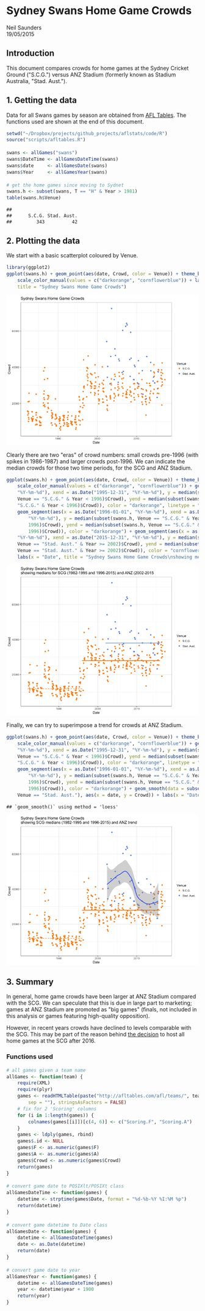 # Sydney Swans Home Game Crowds
Neil Saunders  
19/05/2015  

## Introduction
This document compares crowds for home games at the Sydney Cricket Ground ("S.C.G.") versus ANZ Stadium (formerly known as Stadium Australia, "Stad. Aust.").

## 1. Getting the data
Data for all Swans games by season are obtained from [AFL Tables](http://afltables.com/afl/teams/swans/allgames.html). The functions used are shown at the end of this document.


```r
setwd("~/Dropbox/projects/github_projects/aflstats/code/R")
source("scripts/afltables.R")

swans <- allGames("swans")
swans$DateTime <- allGamesDateTime(swans)
swans$date     <- allGamesDate(swans)
swans$Year     <- allGamesYear(swans)

# get the home games since moving to Sydnet
swans.h <- subset(swans, T == "H" & Year > 1981)
table(swans.h$Venue)
```

```
## 
##      S.C.G. Stad. Aust. 
##         343          42
```

## 2. Plotting the data
We start with a basic scatterplot coloured by Venue.


```r
library(ggplot2)
ggplot(swans.h) + geom_point(aes(date, Crowd, color = Venue)) + theme_bw() + 
    scale_color_manual(values = c("darkorange", "cornflowerblue")) + labs(x = "Date", 
    title = "Sydney Swans Home Game Crowds")
```

![](swans_home_crowd_files/figure-html/unnamed-chunk-2-1.png)<!-- -->

Clearly there are two "eras" of crowd numbers: small crowds pre-1996 (with spikes in 1986-1987) and larger crowds post-1996. We can indicate the median crowds for those two time periods, for the SCG and ANZ Stadium.


```r
ggplot(swans.h) + geom_point(aes(date, Crowd, color = Venue)) + theme_bw() + 
    scale_color_manual(values = c("darkorange", "cornflowerblue")) + geom_segment(aes(x = as.Date("1982-01-01", 
    "%Y-%m-%d"), xend = as.Date("1995-12-31", "%Y-%m-%d"), y = median(subset(swans.h, 
    Venue == "S.C.G." & Year < 1996)$Crowd), yend = median(subset(swans.h, Venue == 
    "S.C.G." & Year < 1996)$Crowd)), color = "darkorange", linetype = "dashed") + 
    geom_segment(aes(x = as.Date("1996-01-01", "%Y-%m-%d"), xend = as.Date("2015-12-31", 
        "%Y-%m-%d"), y = median(subset(swans.h, Venue == "S.C.G." & Year >= 
        1996)$Crowd), yend = median(subset(swans.h, Venue == "S.C.G." & Year >= 
        1996)$Crowd)), color = "darkorange") + geom_segment(aes(x = as.Date("2002-01-01", 
    "%Y-%m-%d"), xend = as.Date("2015-12-31", "%Y-%m-%d"), y = median(subset(swans.h, 
    Venue == "Stad. Aust." & Year >= 2002)$Crowd), yend = median(subset(swans.h, 
    Venue == "Stad. Aust." & Year >= 2002)$Crowd)), color = "cornflowerblue") + 
    labs(x = "Date", title = "Sydney Swans Home Game Crowds\nshowing medians for SCG (1982-1995 and 1996-2015) and ANZ (2002-2015")
```

![](swans_home_crowd_files/figure-html/unnamed-chunk-3-1.png)<!-- -->

Finally, we can try to superimpose a trend for crowds at ANZ Stadium.


```r
ggplot(swans.h) + geom_point(aes(date, Crowd, color = Venue)) + theme_bw() + 
    scale_color_manual(values = c("darkorange", "cornflowerblue")) + geom_segment(aes(x = as.Date("1982-01-01", 
    "%Y-%m-%d"), xend = as.Date("1995-12-31", "%Y-%m-%d"), y = median(subset(swans.h, 
    Venue == "S.C.G." & Year < 1996)$Crowd), yend = median(subset(swans.h, Venue == 
    "S.C.G." & Year < 1996)$Crowd)), color = "darkorange", linetype = "dashed") + 
    geom_segment(aes(x = as.Date("1996-01-01", "%Y-%m-%d"), xend = as.Date("2015-12-31", 
        "%Y-%m-%d"), y = median(subset(swans.h, Venue == "S.C.G." & Year >= 
        1996)$Crowd), yend = median(subset(swans.h, Venue == "S.C.G." & Year >= 
        1996)$Crowd)), color = "darkorange") + geom_smooth(data = subset(swans.h, 
    Venue == "Stad. Aust."), aes(x = date, y = Crowd)) + labs(x = "Date", title = "Sydney Swans Home Game Crowds\nshowing SCG medians (1982-1995 and 1996-2015) and ANZ trend")
```

```
## `geom_smooth()` using method = 'loess'
```

![](swans_home_crowd_files/figure-html/unnamed-chunk-4-1.png)<!-- -->

## 3. Summary
In general, home game crowds have been larger at ANZ Stadium compared with the SCG. We can speculate that this is due in large part to marketing; games at ANZ Stadium are promoted as "big games" (finals, not included in this analysis or games featuring high-quality opposition).

However, in recent years crowds have declined to levels comparable with the SCG. This may be part of the reason behind [the decision](www.afl.com.au/news/2014-11-24/swans-set-to-quit-homebush) to host all home games at the SCG after 2016.

### Functions used


```r
# all games given a team name
allGames <- function(team) {
    require(XML)
    require(plyr)
    games <- readHTMLTable(paste("http://afltables.com/afl/teams/", team, "/allgames.html", 
        sep = ""), stringsAsFactors = FALSE)
    # fix for 2 'Scoring' columns
    for (i in 1:length(games)) {
        colnames(games[[i]])[c(4, 6)] <- c("Scoring.F", "Scoring.A")
    }
    games <- ldply(games, rbind)
    games$.id <- NULL
    games$F <- as.numeric(games$F)
    games$A <- as.numeric(games$A)
    games$Crowd <- as.numeric(games$Crowd)
    return(games)
}

# convert game date to POSIXlt/POSIXt class
allGamesDateTime <- function(games) {
    datetime <- strptime(games$Date, format = "%d-%b-%Y %I:%M %p")
    return(datetime)
}

# convert game datetime to Date class
allGamesDate <- function(games) {
    datetime <- allGamesDateTime(games)
    date <- as.Date(datetime)
    return(date)
}

# convert game date to year
allGamesYear <- function(games) {
    datetime <- allGamesDateTime(games)
    year <- datetime$year + 1900
    return(year)
}
```
